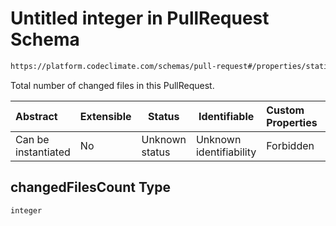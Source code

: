 # Untitled integer in PullRequest Schema

```txt
https://platform.codeclimate.com/schemas/pull-request#/properties/statistics/properties/changedFilesCount
```

Total number of changed files in this PullRequest.


| Abstract            | Extensible | Status         | Identifiable            | Custom Properties | Additional Properties | Access Restrictions | Defined In                                                                                |
| :------------------ | ---------- | -------------- | ----------------------- | :---------------- | --------------------- | ------------------- | ----------------------------------------------------------------------------------------- |
| Can be instantiated | No         | Unknown status | Unknown identifiability | Forbidden         | Allowed               | none                | [PullRequest.schema.json\*](../../schemas/PullRequest.schema.json "open original schema") |

## changedFilesCount Type

`integer`
